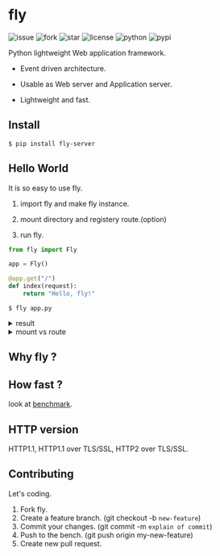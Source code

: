
# fly

![issue](https://img.shields.io/github/issues/tatsuya4649/fly)
![fork](https://img.shields.io/github/forks/tatsuya4649/fly)
![star](https://img.shields.io/github/stars/tatsuya4649/fly)
![license](https://img.shields.io/github/license/tatsuya4649/fly)
![python](https://img.shields.io/badge/python-3.5%7C3.6%7C3.7%7C3.8%7C3.9%7C3.10-blue)
![pypi](https://badge.fury.io/py/fly-server.svg)

Python lightweight Web application framework.

* Event driven architecture.

* Usable as Web server and Application server.

* Lightweight and fast.

## Install

```
$ pip install fly-server
```

## Hello World

It is so easy to use fly.

1. import fly and make fly instance.

2. mount directory and registery route.(option)

3. run fly.

```python
from fly import Fly

app = Fly()

@app.get("/")
def index(request):
	return "Hello, fly!"

```

```
$ fly app.py
```

<details>
<summary>result</summary>
<div>

```
    * fly Running on 0.0.0.0:1234 (Press CTRL+C to quit)
    * fly 5 workers
    * SSL: False
    * SSL certificate path: conf/server.crt
    * SSL key path: conf/server.key
    * Log directory path: ~/log
    * Mount paths ()
```


</div>
</details>

<details>
<summary>mount vs route</summary>
<div>

* mount: use for static content(css, html, js)

* route: use for dynamic content(like CGI)

</div>
</details>

## Why fly ?

## How fast ?

look at [benchmark](https://github.com/tatsuya4649/fly/blob/develop/bench/README.md).

## HTTP version

HTTP1.1, HTTP1.1 over TLS/SSL, HTTP2 over TLS/SSL.

## Contributing

Let's coding.

1. Fork fly.
2. Create a feature branch. (git checkout -b `new-feature`)
3. Commit your changes. (git commit -m `explain of commit`)
4. Push to the bench. (git push origin my-new-feature)
5. Create new pull request.

